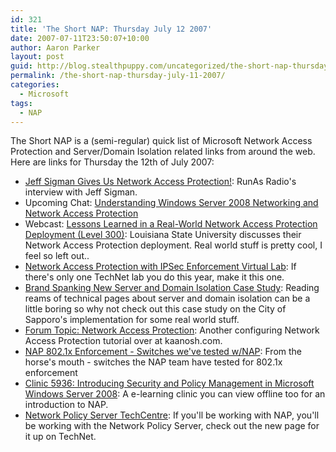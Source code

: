 ```yaml
---
id: 321
title: 'The Short NAP: Thursday July 12 2007'
date: 2007-07-11T23:50:07+10:00
author: Aaron Parker
layout: post
guid: http://blog.stealthpuppy.com/uncategorized/the-short-nap-thursday-july-11-2007
permalink: /the-short-nap-thursday-july-11-2007/
categories:
  - Microsoft
tags:
  - NAP
---
```

The Short NAP is a (semi-regular) quick list of Microsoft Network Access Protection and Server/Domain Isolation related links from around the web. Here are links for Thursday the 12th of July 2007:

* [Jeff Sigman Gives Us Network Access Protection!](http://www.runasradio.com/default.aspx?showNum=13): RunAs Radio's interview with Jeff Sigman.
* Upcoming Chat: [Understanding Windows Server 2008 Networking and Network Access Protection](http://www.microsoft.com/communities/chats/vcs/07_0716_TN_WS08.ics)
* Webcast: [Lessons Learned in a Real-World Network Access Protection Deployment (Level 300)](http://msevents.microsoft.com/CUI/EventDetail.aspx?EventID=1032344626&Culture=en-US): Louisiana State University discusses their Network Access Protection deployment. Real world stuff is pretty cool, I feel so left out..
* [Network Access Protection with IPSec Enforcement Virtual Lab](http://msevents.microsoft.com/CUI/WebCastEventDetails.aspx?EventID=1032345136&EventCategory=3&culture=en-US&CountryCode=US): If there's only one TechNet lab you do this year, make it this one.
* [Brand Spanking New Server and Domain Isolation Case Study](http://blogs.technet.com/ianhamer/archive/2007/06/18/brand-spanking-new-server-and-domain-isolation-case-study.aspx): Reading reams of technical pages about server and domain isolation can be a little boring so why not check out this case study on the City of Sapporo's implementation for some real world stuff.
* [Forum Topic: Network Access Protection](http://www.kaanosh.com/websites/forum/forum_posts.asp?TID=97&PID=284): Another configuring Network Access Protection tutorial over at kaanosh.com.
* [NAP 802.1x Enforcement - Switches we've tested w/NAP](http://blogs.technet.com/nap/archive/2007/07/10/nap-802-1x-enforcement-switches-we-ve-tested-w-nap.aspx): From the horse's mouth - switches the NAP team have tested for 802.1x enforcement
* [Clinic 5936: Introducing Security and Policy Management in Microsoft Windows Server 2008](https://www.microsoftelearning.com/eLearning/courseDetail.aspx?courseId=76472): A e-learning clinic you can view offline too for an introduction to NAP.
* [Network Policy Server TechCentre](http://www.microsoft.com/technet/network/nps/default.mspx): If you'll be working with NAP, you'll be working with the Network Policy Server, check out the new page for it up on TechNet.
